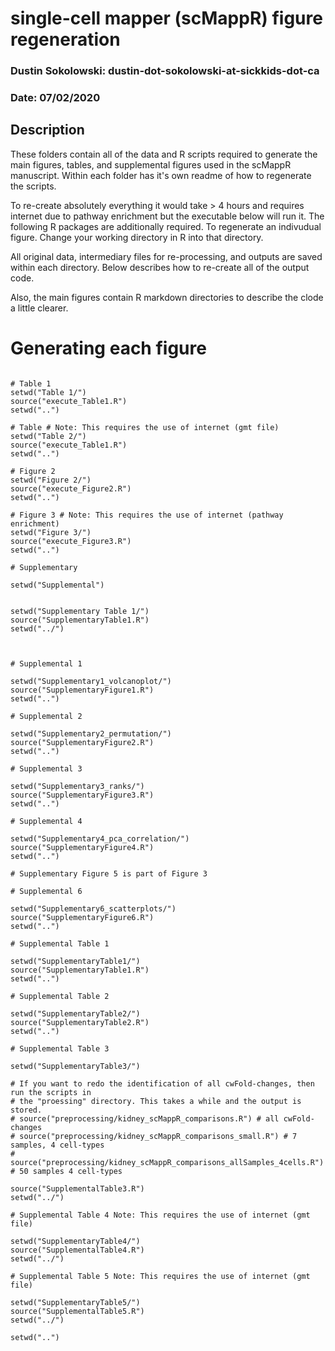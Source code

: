 
# single-cell mapper (scMappR) figure regeneration

### Dustin Sokolowski: dustin-dot-sokolowski-at-sickkids-dot-ca

### Date: 07/02/2020


## Description

These folders contain all of the data and R scripts required to generate the main figures, tables, and supplemental figures used in the scMappR manuscript. Within each folder has it's own readme of how to regenerate the scripts.

To re-create absolutely everything it would take > 4 hours and requires internet due to pathway enrichment but the executable below will run it. The following R packages are additionally required.
To regenerate an indivudual figure. Change your working directory in R into that directory.

All original data, intermediary files for re-processing, and outputs are saved within each directory. Below describes how to re-create all of the output code. 

Also, the main figures contain R markdown directories to describe the clode a little clearer.

# Generating each figure

```{r install_developter, eval=FALSE}

# Table 1
setwd("Table 1/")
source("execute_Table1.R")
setwd("..")

# Table # Note: This requires the use of internet (gmt file)
setwd("Table 2/")
source("execute_Table1.R")
setwd("..")

# Figure 2 
setwd("Figure 2/")
source("execute_Figure2.R")
setwd("..")

# Figure 3 # Note: This requires the use of internet (pathway enrichment)
setwd("Figure 3/")
source("execute_Figure3.R")
setwd("..")

# Supplementary 

setwd("Supplemental")


setwd("Supplementary Table 1/")
source("SupplementaryTable1.R")
setwd("../")



# Supplemental 1

setwd("Supplementary1_volcanoplot/")
source("SupplementaryFigure1.R")
setwd("..")

# Supplemental 2

setwd("Supplementary2_permutation/")
source("SupplementaryFigure2.R")
setwd("..")

# Supplemental 3

setwd("Supplementary3_ranks/")
source("SupplementaryFigure3.R")
setwd("..")

# Supplemental 4

setwd("Supplementary4_pca_correlation/")
source("SupplementaryFigure4.R")
setwd("..")

# Supplementary Figure 5 is part of Figure 3

# Supplemental 6

setwd("Supplementary6_scatterplots/")
source("SupplementaryFigure6.R")
setwd("..")

# Supplemental Table 1

setwd("SupplementaryTable1/")
source("SupplementaryTable1.R")
setwd("..")

# Supplemental Table 2

setwd("SupplementaryTable2/")
source("SupplementaryTable2.R")
setwd("..")

# Supplemental Table 3

setwd("SupplementaryTable3/")

# If you want to redo the identification of all cwFold-changes, then run the scripts in 
# the "proessing" directory. This takes a while and the output is stored.
# source("preprocessing/kidney_scMappR_comparisons.R") # all cwFold-changes
# source("preprocessing/kidney_scMappR_comparisons_small.R") # 7 samples, 4 cell-types
# source("preprocessing/kidney_scMappR_comparisons_allSamples_4cells.R") # 50 samples 4 cell-types

source("SupplementalTable3.R")
setwd("../")

# Supplemental Table 4 Note: This requires the use of internet (gmt file)

setwd("SupplementaryTable4/")
source("SupplementalTable4.R")
setwd("../")

# Supplemental Table 5 Note: This requires the use of internet (gmt file)

setwd("SupplementaryTable5/")
source("SupplementalTable5.R")
setwd("../")

setwd("..")




```
